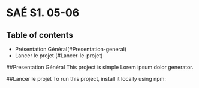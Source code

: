 # SAÉ S1. 05-06
## Table of contents
* Présentation Général(#Presentation-general)
* Lancer le projet (#Lancer-le-projet)

##Presentation Général
This project is simple Lorem ipsum dolor generator.
	
##Lancer le projet
To run this project, install it locally using npm:
